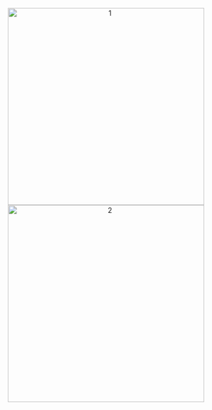 <p align="center">
<img width="400" src="https://github-readme-stats.vercel.app/api?username=wrefgtzweve&count_private=true&show_icons=true&hide_rank=false&hide_border=true&text_color=6cd5ff&bg_color=90,171737,171737,171737,211738&icon_color=f528f7&title_color=0298f7" alt="1">
<img width="400" src="https://github-readme-stats.vercel.app/api/top-langs/?username=wrefgtzweve&layout=compact&hide_border=true&text_color=6cd5ff&&bg_color=100,171737,171737,171737,211738&icon_color=f528f7&title_color=0298f7" alt="2">
</p>
